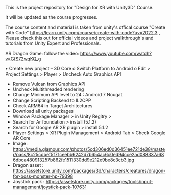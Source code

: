 This is the project repository for "Design for XR with Unity3D" Course.

It will be updated as the course progresses.

The course content and material is taken from unity's offical course "Create with Code" https://learn.unity.com/course/create-with-code?uv=2022.3 , Please check this out for official videos and project walkthrough's and tutorials from Unity Expert and Professionals.


AR Dragon Game:
follow the video: https://www.youtube.com/watch?v=GfS72wqKQ_g

•	Create new project – 3D Core
o	Switch Platform to Android
o	Edit > Project Settings > Player > Uncheck Auto Graphics API
*	Remove Vulcan from Graphics API
*	Uncheck Multithreaded rendering
*	Change Minimum API level to 24 : Android 7 Nougat
*	Change Scripting Backend to IL2CPP
*	Check ARM64 in Target Architectures
*	Download all unity packages
*	Window Package Manager  > in Unity Regitry >
*	Search for  Ar foundation > install (5.1.2)
*	Search  for Google AR XR plugin > install 5.1.2
*	Player Settings > XR Plugin Management > Android Tab > Check Google AR Core
*	Image : https://media.glamour.com/photos/5cd306ed0d36451ee721de38/master/pass/8c25cdbef5f71ceebb6242d7b654ac6c0ed94cce2ad088337a686dbca480913257b862fe1511330dd9e212e9be8c3cb3.jpg
*	Dragon asset : https://assetstore.unity.com/packages/3d/characters/creatures/dragon-for-boss-monster-hp-79398
*	Joystick pack : https://assetstore.unity.com/packages/tools/input-management/joystick-pack-107631
